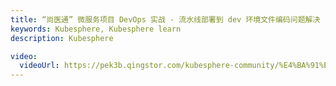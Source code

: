 ```yaml
---
title: “尚医通” 微服务项目 DevOps 实战 - 流水线部署到 dev 环境文件编码问题解决
keywords: Kubesphere, Kubesphere learn
description: Kubesphere

video:
  videoUrl: https://pek3b.qingstor.com/kubesphere-community/%E4%BA%91%E5%8E%9F%E7%94%9F%E5%AE%9E%E6%88%98/122%E3%80%81devops-%E5%8F%AF%E8%A7%86%E5%8C%96Pipeline-%E7%AC%AC%E4%BA%94%E6%AD%A5-%E6%96%87%E4%BB%B6%E7%BC%96%E7%A0%81%E9%97%AE%E9%A2%98.mp4
---
```

